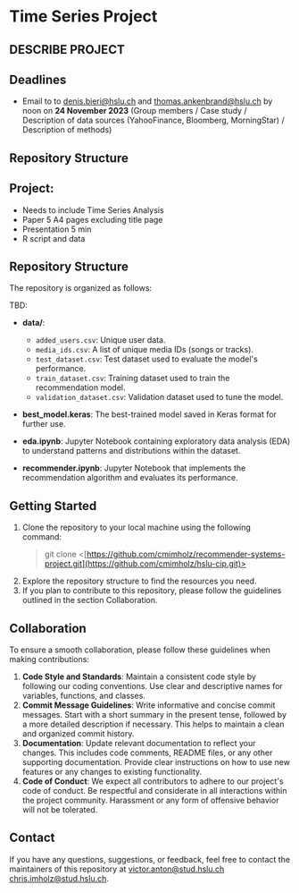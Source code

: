 # Time Series Project

## DESCRIBE PROJECT

## Deadlines
-  Email to to denis.bieri@hslu.ch and thomas.ankenbrand@hslu.ch by noon on **24 November 2023** (Group members / Case study / Description of data sources (YahooFinance, Bloomberg, MorningStar) / Description of methods)

## Repository Structure
## Project:
- Needs to include Time Series Analysis
- Paper 5 A4 pages excluding title page
- Presentation 5 min
- R script and data

## Repository Structure

The repository is organized as follows:


TBD:
- **data/**:
  - `added_users.csv`: Unique user data.
  - `media_ids.csv`: A list of unique media IDs (songs or tracks).
  - `test_dataset.csv`: Test dataset used to evaluate the model's performance.
  - `train_dataset.csv`: Training dataset used to train the recommendation model.
  - `validation_dataset.csv`: Validation dataset used to tune the model.
  
- **best_model.keras**: The best-trained model saved in Keras format for further use.
- **eda.ipynb**: Jupyter Notebook containing exploratory data analysis (EDA) to understand patterns and distributions within the dataset.
- **recommender.ipynb**: Jupyter Notebook that implements the recommendation algorithm and evaluates its performance.

## Getting Started
1. Clone the repository to your local machine using the following command:
    > git clone <[https://github.com/cmimholz/recommender-systems-project.git](https://github.com/cmimholz/hslu-cip.git)>
2. Explore the repository structure to find the resources you need.
3. If you plan to contribute to this repository, please follow the guidelines outlined in the section Collaboration.

## Collaboration
To ensure a smooth collaboration, please follow these guidelines when making contributions:
1. **Code Style and Standards**: Maintain a consistent code style by following our coding conventions. Use clear and descriptive names for variables, functions, and classes.
2. **Commit Message Guidelines**: Write informative and concise commit messages. Start with a short summary in the present tense, followed by a more detailed description if necessary. This helps to maintain a clean and organized commit history.
3. **Documentation**: Update relevant documentation to reflect your changes. This includes code comments, README files, or any other supporting documentation. Provide clear instructions on how to use new features or any changes to existing functionality.
4. **Code of Conduct**: We expect all contributors to adhere to our project's code of conduct. Be respectful and considerate in all interactions within the project community. Harassment or any form of offensive behavior will not be tolerated.

## Contact
If you have any questions, suggestions, or feedback, feel free to contact the maintainers of this repository at [victor.anton@stud.hslu.ch](mailto:victor.anton@stud.hslu.ch) [chris.imholz@stud.hslu.ch](mailto:chris.imholz@stud.hslu.ch).

